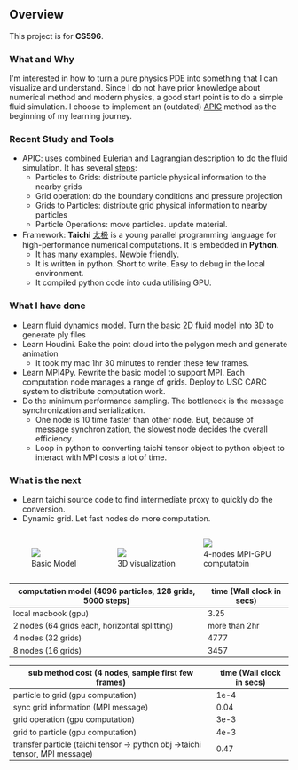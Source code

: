 [comment]: <> (<div align="center">)

[comment]: <> (  <img width="500px" src="https://github.com/taichi-dev/taichi/raw/master/misc/logo.png">)

[comment]: <> (   <h3> <a href="https://docs.taichi.graphics/"> Tutorial </a> | <a href="https://github.com/taichi-dev/taichi/tree/master/python/taichi/examples"> Examples </a> | <a href="https://forum.taichi.graphics/"> Forum </a><!-- | <a href="http://hub.taichi.graphics/"> Playground </a> --></h3>)

[comment]: <> (  <h3> <a href="https://docs.taichi.graphics/"> Documentation </a> | <a href="https://docs.taichi.graphics/zh-Hans/"> 简体中文文档 </a> | <a href="https://docs.taichi.graphics/lang/articles/contribution/contributor_guide"> Contributor Guidelines </a> </h3>)

[comment]: <> (</div>)
## Overview

This project is for **CS596**. 

### What and Why

I'm interested in how to turn a pure physics PDE into something that I can visualize and understand.
Since I do not have prior knowledge about numerical method and modern physics,
a good start point is to do a simple fluid simulation. 
I choose to implement an (outdated) [APIC](https://www.math.ucla.edu/~jteran/papers/JSSTS15.pdf) method as the beginning of my learning journey. 

### Recent Study and Tools

* APIC: uses combined Eulerian and Lagrangian description to do the fluid simulation. It has several [steps](https://www.bilibili.com/video/BV1ZK411H7Hc?p=7):
  * Particles to Grids: distribute  particle physical information to the nearby grids
  * Grid operation: do the boundary conditions and pressure projection
  * Grids to Particles: distribute grid physical information to nearby particles
  * Particle Operations: move particles. update material.
* Framework: **Taichi** [太极](https://github.com/taichi-dev/taichi/tree/master/python/taichi/examples/simulation) is a young parallel programming language for high-performance numerical computations. It is embedded in **Python**.
  * It has many examples. Newbie friendly.
  * It is written in python. Short to write. Easy to debug in the local environment.
  * It compiled python code into cuda utilising GPU.

### What I have done

* Learn fluid dynamics model. Turn the [basic 2D fluid model](https://forum.taichi.graphics/t/0-mls-mpm/1619) into 3D to generate ply files
* Learn Houdini. Bake the point cloud into the polygon mesh and generate animation
  * It took my mac 1hr 30 minutes to render these few frames. 
* Learn MPI4Py. Rewrite the basic model to support MPI. Each computation node manages a range of grids. Deploy to USC CARC system to distribute computation work.
* Do the minimum performance sampling. The bottleneck is the message synchronization and serialization.
  * One node is 10 time faster than other node. But, because of message synchronization, the slowest node decides the overall efficiency.
  * Loop in python to converting taichi tensor object to python object to interact with MPI costs a lot of time.

### What is the next

* Learn taichi source code to find intermediate proxy to quickly do the conversion.
* Dynamic grid. Let fast nodes do more computation.


<div style="display:inline-block; width:30%">
<figure style="width: 100%">
<img src="https://i.imgur.com/vktZ7Am.gif" />
<figcaption>Basic Model</figcaption>
</figure>
</div> 
<div style="display:inline-block; width: 30%">
<figure  style="width: 100%">
<img src="https://i.imgur.com/2dHhn7R.gif"/>
<figcaption>3D visualization</figcaption>
</figure>
</div>
<div style="display:inline-block; width:30%">
<figure  style="width: 100%">
<img src="https://i.imgur.com/IQ20R3n.gif"/>
<figcaption>4-nodes MPI-GPU computatoin</figcaption>
</figure>
</div>

| computation model (4096 particles, 128 grids, 5000 steps) | time (Wall clock in secs) |
| --- | ----------- |
| local macbook (gpu)  | 3.25 |
| 2 nodes (64 grids each, horizontal splitting) | more than 2hr |
| 4 nodes (32 grids) | 4777 |
| 8 nodes (16 grids) | 3457 |

| sub method cost (4 nodes, sample first few frames) | time (Wall clock in secs) |
| --- | ----------- |
| particle to grid (gpu computation)  | 1e-4 |
| sync grid information (MPI message) | 0.04 |
| grid operation (gpu computation) | 3e-3 |
| grid to particle (gpu computation) | 4e-3 |
| transfer particle (taichi tensor -> python obj ->taichi tensor, MPI message)| 0.47 | 
